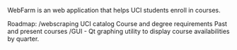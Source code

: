 WebFarm is an web application that helps UCI students enroll in courses.

Roadmap:
	/webscraping
		UCI catalog
			Course and degree requirements
			Past and present courses
	/GUI - Qt
		graphing utility to display course availabilities by quarter.	
